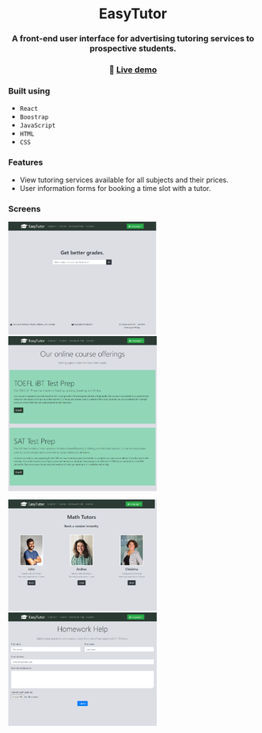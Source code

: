 <div align="center">

# EasyTutor

### A front-end user interface for advertising tutoring services to prospective students.

### 🔗 [**Live demo**]()

</div>

### Built using

- `React`
- `Boostrap`
- `JavaScript`
- `HTML`
- `CSS`

### Features

- View tutoring services available for all subjects and their prices.
- User information forms for booking a time slot with a tutor. 

### Screens

<p float="left">
  <img src="Screenshots/Home.png" width="300" />
  <img src="Screenshots/Courses.png" width="300" />
</p>

<p float="left">
  <img src="Screenshots/MathTutors.png" width="300" />
  <img src="Screenshots/HomeworkHelp.png" width="300" />
</p>